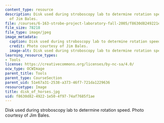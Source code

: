 ```yaml
---
content_type: resource
description: Disk used during stroboscopy lab to determine rotation speed. Photo courtesy
  of Jim Bales.
file: /courses/6-163-strobe-project-laboratory-fall-2005/f8630d8249221e504f9774af7685f1ae_disk_of_horses.jpg
file_size: 78218
file_type: image/jpeg
image_metadata:
  caption: Disk used during stroboscopy lab to determine rotation speed.
  credit: Photo courtesy of Jim Bales.
  image-alt: Disk used during stroboscopy lab to determine rotation speed.
learning_resource_types:
- Tools
license: https://creativecommons.org/licenses/by-nc-sa/4.0/
ocw_type: OCWImage
parent_title: Tools
parent_type: CourseSection
parent_uid: 51e67a31-2538-a373-46f7-721da1229636
resourcetype: Image
title: disk_of_horses.jpg
uid: f8630d82-4922-1e50-4f97-74af7685f1ae
---
```

Disk used during stroboscopy lab to determine rotation speed. Photo courtesy of Jim Bales.